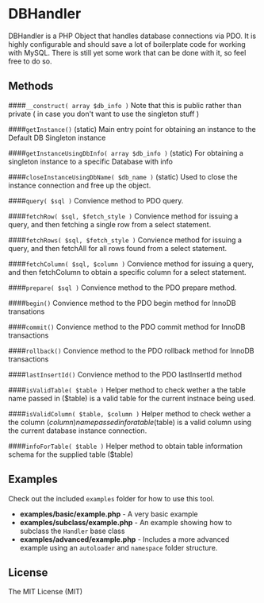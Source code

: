 # DBHandler
DBHandler is a PHP Object that handles database connections via PDO.  It is highly configurable and should save a lot of boilerplate code for working with MySQL.  There is still yet some work that can be done with it, so feel free to do so.

## Methods
####`__construct( array $db_info )`
Note that this is public rather than private ( in case you don't want to use the singleton stuff )

####`getInstance()`
(static) Main entry point for obtaining an instance to the Default DB Singleton instance

####`getInstanceUsingDbInfo( array $db_info )`
(static) For obtaining a singleton instance to a specific Database with info

####`closeInstanceUsingDbName( $db_name )`
(static) Used to close the instance connection and free up the object.

####`query( $sql )`
Convience method to PDO query.

####`fetchRow( $sql, $fetch_style )`
Convience method for issuing a query, and then fetching a single row from a select statement.

####`fetchRows( $sql, $fetch_style )`
Convience method for issuing a query, and then fetchAll for all rows found from a select statement.

####`fetchColumn( $sql, $column )`
Convience method for issuing a query, and then fetchColumn to obtain a specific column for a select statement.

####`prepare( $sql )`
Convience method to the PDO prepare method.

####`begin()`
Convience method to the PDO begin method for InnoDB transations

####`commit()`
Convience method to the PDO commit method for InnoDB transactions

####`rollback()`
Convience method to the PDO rollback method for InnoDB transactions

####`lastInsertId()`
Convience method to the PDO lastInsertId method

####`isValidTable( $table )`
Helper method to check wether a the table name passed in ($table) is a valid table for the current instnace being used.

####`isValidColumn( $table, $column )`
Helper method to check wether a the column ($column) name passed in for a table ($table) is a valid column using the current database instance connection.

####`infoForTable( $table )`
Helper method to obtain table information schema for the supplied table ($table)

## Examples

Check out the included `examples` folder for how to use this tool.

* **examples/basic/example.php** - A very basic example
* **examples/subclass/example.php** - An example showing how to subclass the `Handler` base class
* **examples/advanced/example.php** - Includes a more advanced example using an `autoloader` and `namespace` folder structure.

## License
The MIT License (MIT)
